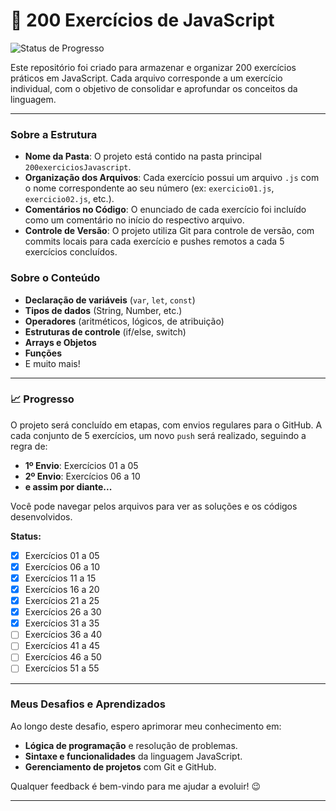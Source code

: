 
# 🚀 200 Exercícios de JavaScript
![Status de Progresso](https://img.shields.io/badge/Progresso-Em%20Andamento-yellowgreen)

Este repositório foi criado para armazenar e organizar 200 exercícios práticos em JavaScript. Cada arquivo corresponde a um exercício individual, com o objetivo de consolidar e aprofundar os conceitos da linguagem.

---

### Sobre a Estrutura 

- **Nome da Pasta**: O projeto está contido na pasta principal `200exerciciosJavascript`.
- **Organização dos Arquivos**: Cada exercício possui um arquivo `.js` com o nome correspondente ao seu número (ex: `exercicio01.js`, `exercicio02.js`, etc.).
- **Comentários no Código**: O enunciado de cada exercício foi incluído como um comentário no início do respectivo arquivo.
- **Controle de Versão**: O projeto utiliza Git para controle de versão, com commits locais para cada exercício e pushes remotos a cada 5 exercícios concluídos.

### Sobre o Conteúdo

- **Declaração de variáveis** (`var`, `let`, `const`)
- **Tipos de dados** (String, Number, etc.)
- **Operadores** (aritméticos, lógicos, de atribuição)
- **Estruturas de controle** (if/else, switch)
- **Arrays e Objetos**
- **Funções**
- E muito mais!

---

### 📈 Progresso 


O projeto será concluído em etapas, com envios regulares para o GitHub. A cada conjunto de 5 exercícios, um novo `push` será realizado, seguindo a regra de:

- **1º Envio**: Exercícios 01 a 05
- **2º Envio**: Exercícios 06 a 10
- **e assim por diante...**

Você pode navegar pelos arquivos para ver as soluções e os códigos desenvolvidos.

**Status:**
- [x] Exercícios 01 a 05
- [x] Exercícios 06 a 10
- [x] Exercícios 11 a 15
- [x] Exercícios 16 a 20
- [x] Exercícios 21 a 25
- [x] Exercícios 26 a 30
- [x] Exercícios 31 a 35
- [ ] Exercícios 36 a 40
- [ ] Exercícios 41 a 45
- [ ] Exercícios 46 a 50
- [ ] Exercícios 51 a 55

---

### Meus Desafios e Aprendizados

Ao longo deste desafio, espero aprimorar meu conhecimento em:

- **Lógica de programação** e resolução de problemas.
- **Sintaxe e funcionalidades** da linguagem JavaScript.
- **Gerenciamento de projetos** com Git e GitHub.

Qualquer feedback é bem-vindo para me ajudar a evoluir! 😉

---

